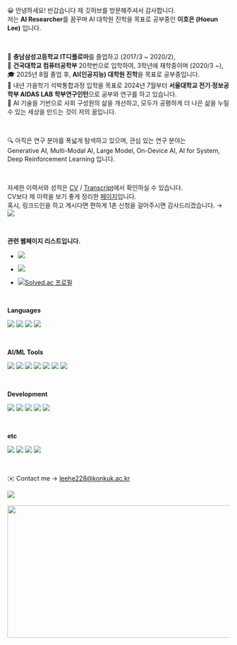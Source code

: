 😀 안녕하세요! 반갑습니다 제 깃허브를 방문해주셔서 감사합니다. <br>
저는 **AI Researcher**를 꿈꾸며 AI 대학원 진학을 목표로 공부중인 **이호은 (Hoeun Lee)** 입니다.

<br>

🏫 **충남삼성고등학교 IT디플로마**를 졸업하고 (2017/3 ~ 2020/2), <br>
🏢 **건국대학교 컴퓨터공학부** 20학번으로 입학하여, 3학년에 재학중이며 (2020/3 ~), <br>
🎓 2025년 8월 졸업 후, **AI(인공지능) 대학원 진학**을 목표로 공부중입니다. <br>
🔬 내년 가을학기 석박통합과정 입학을 목표로 2024년 7월부터 **서울대학교 전기∙정보공학부 AIDAS LAB 학부연구인턴**으로 공부와 연구를 하고 있습니다. <br>
🌟 AI 기술을 기반으로 사회 구성원의 삶을 개선하고, 모두가 공평하게 더 나은 삶을 누릴 수 있는 세상을 만드는 것이 저의 꿈입니다.

<br>

🔍 아직은 연구 분야를 폭넓게 탐색하고 있으며, 관심 있는 연구 분야는 <br>
Generative AI, Multi-Modal AI, Large Model, On-Device AI, AI for System, Deep Reinforcement Learning 입니다.

<br>

자세한 이력서와 성적은 [CV](https://github.com/leehe228/leehe228/blob/main/CV_HoeunLee.pdf) / [Transcript](https://github.com/leehe228/leehe228/blob/main/transcript_en_HoeunLee.pdf)에서 확인하실 수 있습니다. <br>
CV보다 제 이력을 보기 좋게 정리한 [페이지](https://github.com/leehe228/leehe228/blob/main/README_full.md)입니다. <br>
혹시, 링크드인을 하고 계시다면 편하게 1촌 신청을 걸어주시면 감사드리겠습니다. → <a href="https://www.linkedin.com/in/leehe228/" target="_blank"><img src="https://img.shields.io/badge/HoeunLee-0A66C2?style=flat-square&logo=Linkedin&logoColor=white"/></a>

<br>

**관련 웹페이지 리스트입니다.**
- <a href="https://scholar.google.com/citations?user=8ILu7yEAAAAJ&hl=ko&authuser=1" target="_blank"><img src="https://img.shields.io/badge/Google_Scholar-4285F4?style=flat-square&logo=Google&logoColor=white"/></a>

- <a href="https://deepdeepit.tistory.com" target="_blank"><img src="https://img.shields.io/badge/Tistory_Blog-000000?style=flat-square&logo=Tistory&logoColor=white"/></a>

- [![Solved.ac 프로필](http://mazassumnida.wtf/api/mini/generate_badge?boj=leehe228)](https://solved.ac/leehe228)

<br>

**Languages**
<p>
<img src="https://img.shields.io/badge/C/C++-A8B9CC?style=flat-square&logo=C&logoColor=white"/>

<img src="https://img.shields.io/badge/Python-3776AB?style=flat-square&logo=Python&logoColor=white"/>

<img src="https://img.shields.io/badge/Swift-F05138?style=flat-square&logo=Swift&logoColor=white"/>

<img src="https://img.shields.io/badge/LaTeX-008080?style=flat-square&logo=LaTeX&logoColor=white"/>
</p>
<br>

**AI/ML Tools**
<p>
<img src="https://img.shields.io/badge/PyTorch-EE4C2C?style=flat-square&logo=Pytorch&logoColor=white"/>

<img src="https://img.shields.io/badge/OpenCV-5C3EE8?style=flat-square&logo=Opencv&logoColor=white"/>

<img src="https://img.shields.io/badge/ML_Agents-000000?style=flat-square&logo=Unity&logoColor=white"/>

<img src="https://img.shields.io/badge/Isaac_Sim-76B900?style=flat-square&logo=Nvidia&logoColor=white"/>

<img src="https://img.shields.io/badge/Gymnasium-0081A5?style=flat-square&logo=OpenAIGym&logoColor=white"/>

<img src="https://img.shields.io/badge/GPT_API-412991?style=flat-square&logo=OpenAI&logoColor=white"/>

<img src="https://img.shields.io/badge/Anaconda-44A833?style=flat-square&logo=Anaconda&logoColor=white"/>
</p>
<br>

**Development**
<p>
<img src="https://img.shields.io/badge/Git-F05032?style=flat-square&logo=Git&logoColor=white"/>

<img src="https://img.shields.io/badge/Docker-2496ED?style=flat-square&logo=Docker&logoColor=white"/>

<img src="https://img.shields.io/badge/Django-092E20?style=flat-square&logo=Django&logoColor=white"/>

<img src="https://img.shields.io/badge/SwiftUI-04CBF7?style=flat-square&logo=Swift&logoColor=white"/>

<img src="https://img.shields.io/badge/Svelte-FF3E00?style=flat-square&logo=Svelte&logoColor=white"/>
</p>
<br>

**etc**
<p>
<img src="https://img.shields.io/badge/Github-181717?style=flat-square&logo=Github&logoColor=white"/>

<img src="https://img.shields.io/badge/Linux-FCC624?style=flat-square&logo=Linux&logoColor=white"/>

<img src="https://img.shields.io/badge/Ubuntu-E95420?style=flat-square&logo=Ubuntu&logoColor=white"/>

<img src="https://img.shields.io/badge/Figma-5551FF?style=flat-square&logo=Figma&logoColor=white"/>
</p>
<br>

✉️ Contact me → leehe228@konkuk.ac.kr 
<br>

<div>
<a href="https://hits.seeyoufarm.com">
<img src="https://hits.seeyoufarm.com/api/count/incr/badge.svg?url=https%3A%2F%2Fgithub.com%2Fleehe228%2Fhitcounter&count_bg=%2379C83D&title_bg=%23555555&icon=&icon_color=%23E7E7E7&title=hits&edge_flat=false"/></a>
</div>
<br>

<a href="https://github.com/devxb/gitanimals">
<img
  src="https://render.gitanimals.org/farms/leehe228"
  width="600"
  height="300"
/>
</a>
